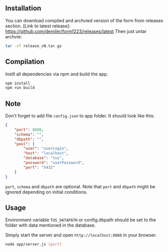 ## Installation
You can download compiled and archvied version of the form from releases section.
[Link to latest release]: https://github.com/demiler/form1223/releases/latest
Then just untar archvie:
```bash
tar -xf release_vN.tar.gz
```


## Compilation
Instll all dependencies via npm and build the app.
```bash
npm install
npm run build
```

## Note
Don't forget to add file `config.json` to app folder. It should look like this:
```json
{
    "port": 8080,
    "schema": "",
    "dbpath": "",
    "pool": {
        "user": "userLogin",
        "host": "localhost",
        "database": "tus",
        "password": "userPassword",
        "port": "5432"
    }
}
```
`port`, `schema` and `dbpath` are optional.
Note that `port` and `dbpath` might be ignored depending on initial conditions.

## Usage
Environment variable `TUS_DATAPATH` or config.dbpath should be set to the folder
with data mentioned in the database.

Simply start the server and open `http://localhost:8080` in your browser.
```bash
node app/server.js [port]
```
